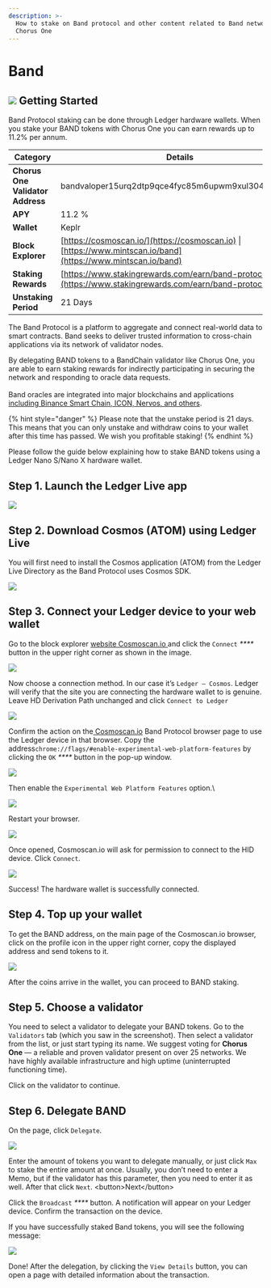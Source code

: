 ```yaml
---
description: >-
  How to stake on Band protocol and other content related to Band network by
  Chorus One
---
```


# Band

## ![](../.gitbook/assets/band-3.png) Getting Started

Band Protocol staking can be done through Ledger hardware wallets. When you stake your BAND tokens with Chorus One you can earn rewards up to 11.2% per annum.

| Category                         | Details                                                                                                       |
| -------------------------------- | ------------------------------------------------------------------------------------------------------------- |
| **Chorus One Validator Address** | bandvaloper15urq2dtp9qce4fyc85m6upwm9xul3049fz627w                                                            |
| **APY**                          | 11.2 %                                                                                                        |
| **Wallet**                       | Keplr                                                                                                         |
| **Block Explorer**               | [https://cosmoscan.io/](https://cosmoscan.io) \| [https://www.mintscan.io/band](https://www.mintscan.io/band) |
| **Staking Rewards**              | [https://www.stakingrewards.com/earn/band-protocol/](https://www.stakingrewards.com/earn/band-protocol/)      |
| **Unstaking Period**             | 21 Days                                                                                                       |

The Band Protocol is a platform to aggregate and connect real-world data to smart contracts. Band seeks to deliver trusted information to cross-chain applications via its network of validator nodes.&#x20;

By delegating BAND tokens to a BandChain validator like Chorus One, you are able to earn staking rewards for indirectly participating in securing the network and responding to oracle data requests.\
\
Band oracles are integrated into major blockchains and applications [including Binance Smart Chain, ICON, Nervos, and others](https://medium.com/bandprotocol/partnerships/home).

{% hint style="danger" %}
Please note that the unstake period is 21 days. This means that you can only unstake and withdraw coins to your wallet after this time has passed. We wish you profitable staking!
{% endhint %}

Please follow the guide below explaining how to stake BAND tokens using a Ledger Nano S/Nano X hardware wallet.

## Step 1. Launch the Ledger Live app <a href="#9465" id="9465"></a>

![](../.gitbook/assets/image.png)

## Step 2. Download Cosmos (ATOM) using Ledger Live <a href="#d11a" id="d11a"></a>

You will first need to install the Cosmos application (ATOM) from the Ledger Live Directory as the Band Protocol uses Cosmos SDK.

![](<../.gitbook/assets/image (1).png>)

## Step 3. Connect your Ledger device to your web wallet <a href="#a8cf" id="a8cf"></a>

Go to the block explorer [website Cosmoscan.io ](http://cosmoscan.io)and click the `Connect` _****_ button in the upper right corner as shown in the image.

![](<../.gitbook/assets/image (2).png>)

Now choose a connection method. In our case it’s `Ledger — Cosmos`. Ledger will verify that the site you are connecting the hardware wallet to is genuine. Leave HD Derivation Path unchanged and click `Connect to Ledger`

![](<../.gitbook/assets/image (3).png>)

Confirm the action on the[ Cosmoscan.io](http://cosmoscan.io) Band Protocol browser page to use the Ledger device in that browser. Copy the address`chrome://flags/#enable-experimental-web-platform-features` by clicking the `OK` _****_ button in the pop-up window.

![](<../.gitbook/assets/image (4).png>)

Then enable the `Experimental Web Platform Features` option.\


![](<../.gitbook/assets/image (5).png>)

Restart your browser.

![](<../.gitbook/assets/image (6).png>)

Once opened, Cosmoscan.io will ask for permission to connect to the HID device. Click `Connect`.

![](<../.gitbook/assets/image (9).png>)

Success! The hardware wallet is successfully connected.

## Step 4. Top up your wallet <a href="#2d33" id="2d33"></a>

To get the BAND address, on the main page of the Cosmoscan.io browser, click on the profile icon in the upper right corner, copy the displayed address and send tokens to it.

![](<../.gitbook/assets/image (8).png>)

After the coins arrive in the wallet, you can proceed to BAND staking.

## Step 5. Choose a validator <a href="#06f0" id="06f0"></a>

You need to select a validator to delegate your BAND tokens. Go to the `Validators` tab (which you saw in the screenshot). Then select a validator from the list, or just start typing its name. We suggest voting for **Chorus One** — a reliable and proven validator present on over 25 networks. We have highly available infrastructure and high uptime (uninterrupted functioning time).

Click on the validator to continue.

## Step 6. Delegate BAND <a href="#6a1c" id="6a1c"></a>

On the page, click `Delegate`.

![](<../.gitbook/assets/image (13).png>)

Enter the amount of tokens you want to delegate manually, or just click `Max` to stake the entire amount at once. Usually, you don’t need to enter a Memo, but if the validator has this parameter, then you need to enter it as well. After that click `Next`. \<button>Next\</button>

Click the `Broadcast` _****_ button. A notification will appear on your Ledger device. Confirm the transaction on the device.

If you have successfully staked Band tokens, you will see the following message:

![](<../.gitbook/assets/image (12).png>)

Done! After the delegation, by clicking the `View Details` button, you can open a page with detailed information about the transaction.

